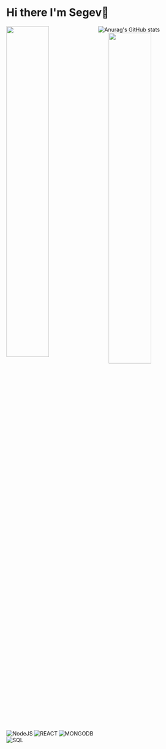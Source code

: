 # Hi there I'm Segev👋

<img align="left" width="47%" src="https://github-readme-stats.vercel.app/api?username=SKLC1&show_icons=true&theme=synthwave" />
<img src="https://camo.githubusercontent.com/e7c29a95a1a41235de85523c5bce85eff442b9eaeb1e126eefd41ddb5a0a3785/68747470733a2f2f6769746875622d726561646d652d73746174732e76657263656c2e6170702f6170692f3f757365726e616d653d616e7572616768617a72612673686f775f69636f6e733d74727565267469746c655f636f6c6f723d6666662669636f6e5f636f6c6f723d37396666393726746578745f636f6c6f723d3966396639662662675f636f6c6f723d313531353135" alt="Anurag's GitHub stats" data-canonical-src="https://github-readme-stats.vercel.app/api/?username=anuraghazra&amp;show_icons=true&amp;title_color=fff&amp;icon_color=79ff97&amp;text_color=9f9f9f&amp;bg_color=151515" style="max-width: 100%;">
<img align="right" width="47%" src="https://github-readme-stats.vercel.app/api/top-langs/?username=SKLC1&layout=compact" /> 

<img alt="NodeJS" src="https://img.shields.io/badge/node.js-%234853D.svg"  align="left">
<img alt="REACT" src="https://img.shields.io/badge/react-%23007ACC.svg" align="left"/>
<img alt="MONGODB" src="https://img.shields.io/badge/mongodb-%23323330.svg" align="left"/>
<img alt="SQL" src="https://img.shields.io/badge/postgresql-%23E34F26.svg" align="left"/>
